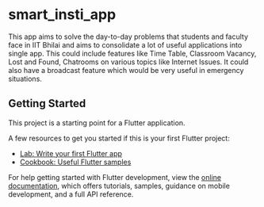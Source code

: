 # smart_insti_app

This app aims to solve the day-to-day problems that students and faculty face in IIT Bhilai and aims to consolidate a lot of useful applications into single app. This could include features like Time Table, Classroom Vacancy, Lost and Found, Chatrooms on various topics like Internet Issues. It could also have a broadcast feature which would be very useful in emergency situations.

## Getting Started

This project is a starting point for a Flutter application.

A few resources to get you started if this is your first Flutter project:

- [Lab: Write your first Flutter app](https://docs.flutter.dev/get-started/codelab)
- [Cookbook: Useful Flutter samples](https://docs.flutter.dev/cookbook)

For help getting started with Flutter development, view the
[online documentation](https://docs.flutter.dev/), which offers tutorials,
samples, guidance on mobile development, and a full API reference.
